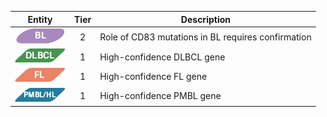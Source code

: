 |Entity|Tier|Description              |
|:----:|:----:|------------------------------|
|![BL](images/icons/BL_tier2.png) | 2 | Role of CD83 mutations in BL requires confirmation|
|![DLBCL](images/icons/DLBCL_tier1.png) | 1 | High-confidence DLBCL gene|
|![FL](images/icons/FL_tier1.png) | 1 | High-confidence FL gene|
|![PMBL](images/icons/PMBL_tier1.png) | 1 | High-confidence PMBL gene|

